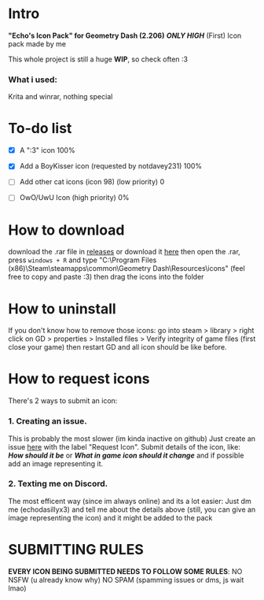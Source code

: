 # Intro
**"Echo's Icon Pack" for Geometry Dash (2.206)** ***ONLY HIGH***
(First) Icon pack made by me

This whole project is still a huge **WIP**, so check often :3

### What i used:
Krita and winrar, nothing special
# To-do list

- [x] A ":3" icon 100%

- [x] Add a BoyKisser icon (requested by notdavey231) 100%

- [ ] Add other cat icons (icon 98) (low priority) 0

- [ ] OwO/UwU Icon (high priority) 0%

# How to download
download the .rar file in [releases](https://github.com/EchoLazzatore/EchoIconPackGD/releases) or download it [here](https://cdn.discordapp.com/attachments/1261003113611923466/1271080391968690176/Echos_Pack_0.1.rar?ex=66b6095c&is=66b4b7dc&hm=b7aab8d1233a55b848adc969d3bae791c712a400fed7b118c4f5f66a94fa2c2b&) then open the .rar, press `windows + R` and type
"C:\Program Files (x86)\Steam\steamapps\common\Geometry Dash\Resources\icons" (feel free to copy and paste :3) then drag the icons into the folder

# How to uninstall
If you don't know how to remove those icons: go into steam > library > right click on GD > properties > Installed files > Verify integrity of game files (first close your game) then restart GD and all icon should be like before.

# How to request icons

There's 2 ways to submit an icon:

### 1. Creating an issue.
This is probably the most slower (im kinda inactive on github)
Just create an issue [here](https://github.com/EchoLazzatore/EchoIconPackGD/issues) with the label "Request Icon".
Submit details of the icon, like: ***How should it be*** or ***What in game icon should it change*** and if possible add an image representing it.

### 2. Texting me on Discord.
The most efficent way (since im always online) and its a lot easier:
Just dm me (echodasillyx3) and tell me about the details above (still, you can give an image representing the icon) and it might be added to the pack
# SUBMITTING RULES
**EVERY ICON BEING SUBMITTED NEEDS TO FOLLOW SOME RULES**:
NO NSFW (u already know why)
NO SPAM (spamming issues or dms, js wait lmao)
